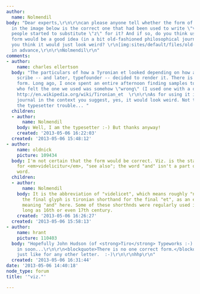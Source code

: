 ```yaml
---
author:
  name: Nolmendil
body: "Dear experts,\r\n\r\ncan please anyone tell whether the form of tironian \"et\"
  in the image below is the correct one that had been used to write \"viz.\" before
  people started to substitute \"z\" for it? And if so, do you think using this archaic
  form would be a good idea (in a bit old-fashioned philosophical journal)? Or do
  you think it would just look weird? \r\n[img:sites/default/files/old-images/viz_6068.gif]\r\n\r\nThanks
  in advance,\r\n\r\nNolmendil\r\n"
comments:
- author:
    name: charles ellertson
  body: "The particulars of how a Tyronian et looked depending on how a particular
    scribe -- and later, typefounder -- decided to render it. There is no one correct
    form. Long ago, I once spent an entire afternoon finding samples to show a client,
    who felt the one we used was somehow \"wrong\" (I used one with a descender).\r\n\r\nSee
    http://en.wikipedia.org/wiki/Tironian_et  \r\n\r\nAs for using it in a philosophical
    journal in the context you suggest, yes, it would look weird. Not to mention causing
    the typesetter trouble... "
  children:
  - author:
      name: Nolmendil
    body: Well, I am the typesetter :-) But thanks anyway!
    created: '2013-05-06 16:22:03'
  created: '2013-05-06 15:48:12'
- author:
    name: oldnick
    picture: 109434
  body: I'm not certain that the form would be correct. Viz. is the standard abbreviation
    for <em>videlicitur</em>, "see also"; the word "and" isn't a part of the abbreviated
    word.
  children:
  - author:
      name: Nolmendil
    body: It is the abbreviation of "videlicet", which means roughly "namely"; and
      the final glyph is tironian shorthand for the final "et", as an ending, not
      meaning "and" here. Some of these shorthnds were regularly used in print as
      long as 16th or even 17th century.
    created: '2013-05-06 16:26:27'
  created: '2013-05-06 15:58:13'
- author:
    name: hrant
    picture: 110403
  body: "Hopefully John Hudson (of <strong>Tiro</strong> Typeworks :-) will chime
    in soon...\r\n\r\n<blockquote>There is no one correct form.</blockquote>\r\n\r\nCoincidentally,
    just like for any other letter.  :-)\r\n\r\nhhp\r\n"
  created: '2013-05-06 16:31:44'
date: '2013-05-06 14:40:18'
node_type: forum
title: '"viz."'

---
```

